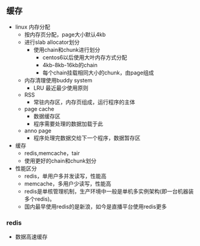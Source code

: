 ## 缓存

- linux 内存分配
	- 按内存页分配，page大小默认4kb
	- 进行slab allocator划分
		- 使用chain和chunk进行划分
			- centos6以后使用大叶内存方式分配
			- 4kb-8kb-16kb的chain
			- 每个chain挂载相同大小的chunk，由page组成
	- 内存清理使用buddy system
		- LRU 最近最少使用原则
	- RSS
		- 常驻内存区，内存页组成，运行程序的主体
	- page cache
		- 数据缓存区
		- 程序需要处理的数据加载于此
	- anno page
		- 程序处理完数据交给下一个程序，数据暂存区
- 缓存
	- redis,memcache，tair
	- 使用更好的chain和chunk划分
- 性能区分
	- redis，单用户多并发读写，性能高
	- memcache，多用户少读写，性能高
	- redis是单核管理机制，生产环境中一般是单机多实例架构(即一台机器装多个redis)。
	- 国内最早使用redis的是新浪，如今是直播平台使用redis更多

### redis
- 数据高速缓存

	
